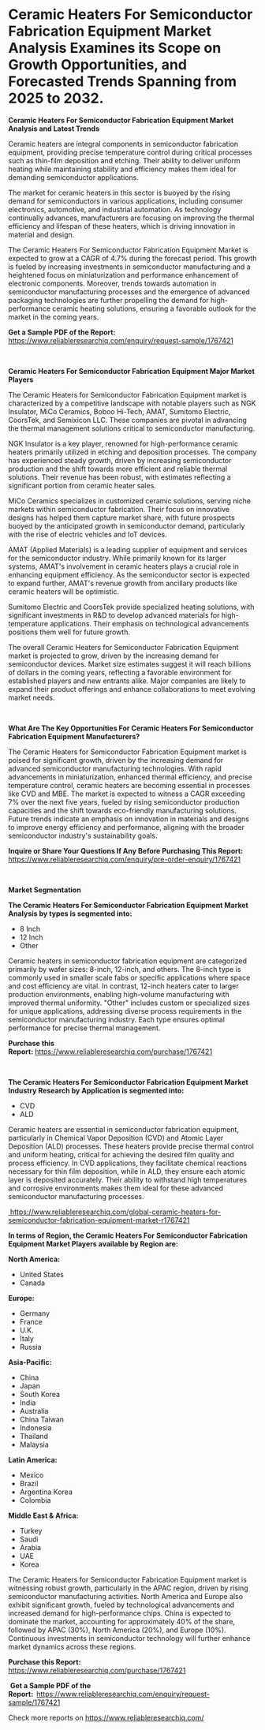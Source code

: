 <p><h1>Ceramic Heaters For Semiconductor Fabrication Equipment Market Analysis Examines its Scope on Growth Opportunities, and Forecasted Trends Spanning from 2025 to 2032.</h1></p><p><strong>Ceramic Heaters For Semiconductor Fabrication Equipment Market Analysis and Latest Trends</strong></p>
<p><p>Ceramic heaters are integral components in semiconductor fabrication equipment, providing precise temperature control during critical processes such as thin-film deposition and etching. Their ability to deliver uniform heating while maintaining stability and efficiency makes them ideal for demanding semiconductor applications. </p><p>The market for ceramic heaters in this sector is buoyed by the rising demand for semiconductors in various applications, including consumer electronics, automotive, and industrial automation. As technology continually advances, manufacturers are focusing on improving the thermal efficiency and lifespan of these heaters, which is driving innovation in material and design.</p><p>The Ceramic Heaters For Semiconductor Fabrication Equipment Market is expected to grow at a CAGR of 4.7% during the forecast period. This growth is fueled by increasing investments in semiconductor manufacturing and a heightened focus on miniaturization and performance enhancement of electronic components. Moreover, trends towards automation in semiconductor manufacturing processes and the emergence of advanced packaging technologies are further propelling the demand for high-performance ceramic heating solutions, ensuring a favorable outlook for the market in the coming years.</p></p>
<p><strong>Get a Sample PDF of the Report:&nbsp;</strong> <a href="https://www.reliableresearchiq.com/enquiry/request-sample/1767421?utm_campaign=2253&utm_medium=2&utm_source=Github&utm_content=ia&utm_term=27022025&utm_id=ceramic-heaters-for-semiconductor-fabrication-equipment">https://www.reliableresearchiq.com/enquiry/request-sample/1767421</a></p>
<p>&nbsp;</p>
<p><strong>Ceramic Heaters For Semiconductor Fabrication Equipment Major Market Players</strong></p>
<p><p>The Ceramic Heaters for Semiconductor Fabrication Equipment market is characterized by a competitive landscape with notable players such as NGK Insulator, MiCo Ceramics, Boboo Hi-Tech, AMAT, Sumitomo Electric, CoorsTek, and Semixicon LLC. These companies are pivotal in advancing the thermal management solutions critical to semiconductor manufacturing.</p><p>NGK Insulator is a key player, renowned for high-performance ceramic heaters primarily utilized in etching and deposition processes. The company has experienced steady growth, driven by increasing semiconductor production and the shift towards more efficient and reliable thermal solutions. Their revenue has been robust, with estimates reflecting a significant portion from ceramic heater sales.</p><p>MiCo Ceramics specializes in customized ceramic solutions, serving niche markets within semiconductor fabrication. Their focus on innovative designs has helped them capture market share, with future prospects buoyed by the anticipated growth in semiconductor demand, particularly with the rise of electric vehicles and IoT devices.</p><p>AMAT (Applied Materials) is a leading supplier of equipment and services for the semiconductor industry. While primarily known for its larger systems, AMAT's involvement in ceramic heaters plays a crucial role in enhancing equipment efficiency. As the semiconductor sector is expected to expand further, AMAT's revenue growth from ancillary products like ceramic heaters will be optimistic.</p><p>Sumitomo Electric and CoorsTek provide specialized heating solutions, with significant investments in R&D to develop advanced materials for high-temperature applications. Their emphasis on technological advancements positions them well for future growth.</p><p>The overall Ceramic Heaters for Semiconductor Fabrication Equipment market is projected to grow, driven by the increasing demand for semiconductor devices. Market size estimates suggest it will reach billions of dollars in the coming years, reflecting a favorable environment for established players and new entrants alike. Major companies are likely to expand their product offerings and enhance collaborations to meet evolving market needs.</p></p>
<p>&nbsp;</p>
<p><strong>What Are The Key Opportunities For Ceramic Heaters For Semiconductor Fabrication Equipment Manufacturers?</strong></p>
<p><p>The Ceramic Heaters for Semiconductor Fabrication Equipment market is poised for significant growth, driven by the increasing demand for advanced semiconductor manufacturing technologies. With rapid advancements in miniaturization, enhanced thermal efficiency, and precise temperature control, ceramic heaters are becoming essential in processes like CVD and MBE. The market is expected to witness a CAGR exceeding 7% over the next five years, fueled by rising semiconductor production capacities and the shift towards eco-friendly manufacturing solutions. Future trends indicate an emphasis on innovation in materials and designs to improve energy efficiency and performance, aligning with the broader semiconductor industry's sustainability goals.</p></p>
<p><strong>Inquire or Share Your Questions If Any Before Purchasing This Report:</strong> <a href="https://www.reliableresearchiq.com/enquiry/pre-order-enquiry/1767421?utm_campaign=2253&utm_medium=2&utm_source=Github&utm_content=ia&utm_term=27022025&utm_id=ceramic-heaters-for-semiconductor-fabrication-equipment">https://www.reliableresearchiq.com/enquiry/pre-order-enquiry/1767421</a></p>
<p>&nbsp;</p>
<p><strong>Market Segmentation</strong></p>
<p><strong>The Ceramic Heaters For Semiconductor Fabrication Equipment Market Analysis by types is segmented into:</strong></p>
<p><ul><li>8 Inch</li><li>12 Inch</li><li>Other</li></ul></p>
<p><p>Ceramic heaters in semiconductor fabrication equipment are categorized primarily by wafer sizes: 8-inch, 12-inch, and others. The 8-inch type is commonly used in smaller scale fabs or specific applications where space and cost efficiency are vital. In contrast, 12-inch heaters cater to larger production environments, enabling high-volume manufacturing with improved thermal uniformity. "Other" includes custom or specialized sizes for unique applications, addressing diverse process requirements in the semiconductor manufacturing industry. Each type ensures optimal performance for precise thermal management.</p></p>
<p><strong>Purchase this Report:&nbsp;</strong><a href="https://www.reliableresearchiq.com/purchase/1767421?utm_campaign=2253&utm_medium=2&utm_source=Github&utm_content=ia&utm_term=27022025&utm_id=ceramic-heaters-for-semiconductor-fabrication-equipment">https://www.reliableresearchiq.com/purchase/1767421</a></p>
<p>&nbsp;</p>
<p><strong>The Ceramic Heaters For Semiconductor Fabrication Equipment Market Industry Research by Application is segmented into:</strong></p>
<p><ul><li>CVD</li><li>ALD</li></ul></p>
<p><p>Ceramic heaters are essential in semiconductor fabrication equipment, particularly in Chemical Vapor Deposition (CVD) and Atomic Layer Deposition (ALD) processes. These heaters provide precise thermal control and uniform heating, critical for achieving the desired film quality and process efficiency. In CVD applications, they facilitate chemical reactions necessary for thin film deposition, while in ALD, they ensure each atomic layer is deposited accurately. Their ability to withstand high temperatures and corrosive environments makes them ideal for these advanced semiconductor manufacturing processes.</p></p>
<p><a href="https://www.reliableresearchiq.com/global-ceramic-heaters-for-semiconductor-fabrication-equipment-market-r1767421?utm_campaign=2253&utm_medium=2&utm_source=Github&utm_content=ia&utm_term=27022025&utm_id=ceramic-heaters-for-semiconductor-fabrication-equipment">&nbsp;https://www.reliableresearchiq.com/global-ceramic-heaters-for-semiconductor-fabrication-equipment-market-r1767421</a></p>
<p><strong>In terms of Region, the Ceramic Heaters For Semiconductor Fabrication Equipment Market Players available by Region are:</strong></p>
<p>
    <p> <strong> North America: </strong>
        <ul>
            <li>United States</li>
            <li>Canada</li>
        </ul>
        </p> 
    <p> <strong> Europe: </strong>
        <ul>
            <li>Germany</li>
            <li>France</li>
            <li>U.K.</li>
            <li>Italy</li>
            <li>Russia</li>
        </ul>
        </p> 
    <p> <strong> Asia-Pacific: </strong>
        <ul>
            <li>China</li>
            <li>Japan</li>
            <li>South Korea</li>
            <li>India</li>
            <li>Australia</li>
            <li>China Taiwan</li>
            <li>Indonesia</li>
            <li>Thailand</li>
            <li>Malaysia</li>
        </ul>
        </p> 
    <p> <strong> Latin America: </strong>
        <ul>
            <li>Mexico</li>
            <li>Brazil</li>
            <li>Argentina Korea</li>
            <li>Colombia</li>
        </ul>
        </p> 
    <p> <strong> Middle East & Africa: </strong>
        <ul>
            <li>Turkey</li>
            <li>Saudi</li>
            <li>Arabia</li>
            <li>UAE</li>
            <li>Korea</li>
        </ul>
    </p>
    </p>
<p><p>The Ceramic Heaters for Semiconductor Fabrication Equipment market is witnessing robust growth, particularly in the APAC region, driven by rising semiconductor manufacturing activities. North America and Europe also exhibit significant growth, fueled by technological advancements and increased demand for high-performance chips. China is expected to dominate the market, accounting for approximately 40% of the share, followed by APAC (30%), North America (20%), and Europe (10%). Continuous investments in semiconductor technology will further enhance market dynamics across these regions.</p></p>
<p><strong>Purchase this Report: </strong><a href="https://www.reliableresearchiq.com/purchase/1767421?utm_campaign=2253&utm_medium=2&utm_source=Github&utm_content=ia&utm_term=27022025&utm_id=ceramic-heaters-for-semiconductor-fabrication-equipment">https://www.reliableresearchiq.com/purchase/1767421</a></p>
<p>&nbsp;<strong>Get a Sample PDF of the Report:&nbsp;&nbsp;</strong><a href="https://www.reliableresearchiq.com/enquiry/request-sample/1767421?utm_campaign=2253&utm_medium=2&utm_source=Github&utm_content=ia&utm_term=27022025&utm_id=ceramic-heaters-for-semiconductor-fabrication-equipment">https://www.reliableresearchiq.com/enquiry/request-sample/1767421</a></p>
<p><strong></strong></p>
<p>Check more reports on <a href="https://www.reliableresearchiq.com/?utm_campaign=2253&utm_medium=2&utm_source=Github&utm_content=ia&utm_term=27022025&utm_id=ceramic-heaters-for-semiconductor-fabrication-equipment">https://www.reliableresearchiq.com/</a></p>
